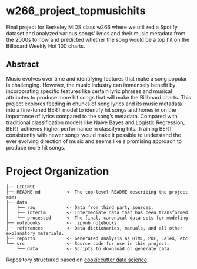 # w266_project_topmusichits


Final project for Berkeley MIDS class w266 where we utilized a Spotify dataset and analyzed various songs' lyrics and their music metadata from the 2000s to now and predicted whether the song would be a top hit on the Billboard Weekly Hot 100 charts.


## Abstract
Music evolves over time and identifying features that make a song popular is challenging. However, the music industry can immensely benefit by incorporating specific features like certain lyric phrases and musical attributes to produce more hit songs that will make the Billboard charts. This project explores feeding in chunks of song lyrics and its music metadata into a fine-tuned BERT model to identify hit songs and hones in on the importance of lyrics compared to the song’s metadata. Compared with traditional classification models like Naive Bayes and Logistic Regression, BERT achieves higher performance in classifying hits. Training BERT consistently with newer songs would make it possible to understand the ever evolving direction of music and seems like a promising approach to produce more hit songs.

# Project Organization

    ├── LICENSE
    ├── README.md          <- The top-level README describing the project aims
    ├── data
    │   ├── raw            <- Data from third party sources.
    │   ├── interim        <- Intermediate data that has been transformed.
    │   └── processed      <- The final, canonical data sets for modeling.
    ├── notebooks          <- .ipynb notebooks. 
    ├── references         <- Data dictionaries, manuals, and all other explanatory materials.
    ├── reports            <- Generated analysis as HTML, PDF, LaTeX, etc.
    └── src                <- Source code for use in this project.
        └── data           <- Scripts to download or generate data


Repository structured based on [cookiecutter data science](https://drivendata.github.io/cookiecutter-data-science).
